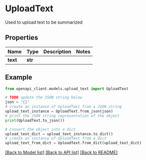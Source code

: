 # UploadText

Used to upload text to be summarized

## Properties

Name | Type | Description | Notes
------------ | ------------- | ------------- | -------------
**text** | **str** |  | 

## Example

```python
from openapi_client.models.upload_text import UploadText

# TODO update the JSON string below
json = "{}"
# create an instance of UploadText from a JSON string
upload_text_instance = UploadText.from_json(json)
# print the JSON string representation of the object
print(UploadText.to_json())

# convert the object into a dict
upload_text_dict = upload_text_instance.to_dict()
# create an instance of UploadText from a dict
upload_text_from_dict = UploadText.from_dict(upload_text_dict)
```
[[Back to Model list]](../README.md#documentation-for-models) [[Back to API list]](../README.md#documentation-for-api-endpoints) [[Back to README]](../README.md)


